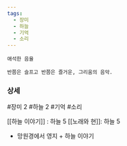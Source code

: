 ```yaml
---
tags:
  - 장미
  - 하늘
  - 기억
  - 소리
---
```


```
애석한 음율

반쯤은 슬프고 반쯤은 즐거운, 그리움의 음악.
```





### 상세

#장미 2 #하늘 2 #기억 #소리 


[[하늘 이야기]] : 하늘 5
[[노래와 현]]: 하늘 5


* 망원경에서  영지 + 하늘 이야기

